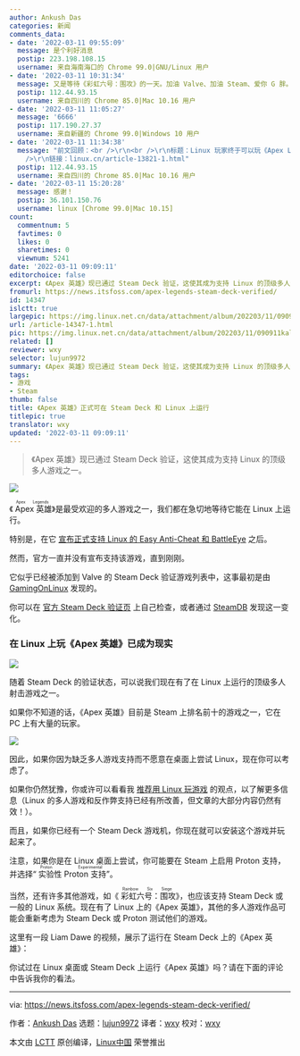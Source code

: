 ```yaml
---
author: Ankush Das
categories: 新闻
comments_data:
- date: '2022-03-11 09:55:09'
  message: 是个利好消息
  postip: 223.198.108.15
  username: 来自海南海口的 Chrome 99.0|GNU/Linux 用户
- date: '2022-03-11 10:31:34'
  message: 又是等待《彩虹六号：围攻》的一天。加油 Valve、加油 Steam、爱你 G 胖。
  postip: 112.44.93.15
  username: 来自四川的 Chrome 85.0|Mac 10.16 用户
- date: '2022-03-11 11:05:27'
  message: '6666'
  postip: 117.190.27.37
  username: 来自新疆的 Chrome 99.0|Windows 10 用户
- date: '2022-03-11 11:34:38'
  message: "前文回顾：<br />\r\n<br />\r\n标题：Linux 玩家终于可以玩《Apex Legends》、《Fortnite》等游戏了<br
    />\r\n链接：linux.cn/article-13821-1.html"
  postip: 112.44.93.15
  username: 来自四川的 Chrome 85.0|Mac 10.16 用户
- date: '2022-03-11 15:20:28'
  message: 感谢！
  postip: 36.101.150.76
  username: linux [Chrome 99.0|Mac 10.15]
count:
  commentnum: 5
  favtimes: 0
  likes: 0
  sharetimes: 0
  viewnum: 5241
date: '2022-03-11 09:09:11'
editorchoice: false
excerpt: 《Apex 英雄》现已通过 Steam Deck 验证，这使其成为支持 Linux 的顶级多人游戏之一。
fromurl: https://news.itsfoss.com/apex-legends-steam-deck-verified/
id: 14347
islctt: true
largepic: https://img.linux.net.cn/data/attachment/album/202203/11/090911kalfl4ffftmfsff3.png
url: /article-14347-1.html
pic: https://img.linux.net.cn/data/attachment/album/202203/11/090911kalfl4ffftmfsff3.png.thumb.jpg
related: []
reviewer: wxy
selector: lujun9972
summary: 《Apex 英雄》现已通过 Steam Deck 验证，这使其成为支持 Linux 的顶级多人游戏之一。
tags:
- 游戏
- Steam
thumb: false
title: 《Apex 英雄》正式可在 Steam Deck 和 Linux 上运行
titlepic: true
translator: wxy
updated: '2022-03-11 09:09:11'
---
```



> 
> 《Apex 英雄》现已通过 Steam Deck 验证，这使其成为支持 Linux 的顶级多人游戏之一。
> 
> 
> 


![](/data/attachment/album/202203/11/090911kalfl4ffftmfsff3.png)


《<ruby> Apex 英雄 <rt>  Apex Legends </rt></ruby>》是最受欢迎的多人游戏之一，我们都在急切地等待它能在 Linux 上运行。


特别是，在它 [宣布正式支持 Linux 的 Easy Anti-Cheat 和 BattleEye](https://news.itsfoss.com/easy-anti-cheat-linux/) 之后。


然而，官方一直并没有宣布支持该游戏，直到刚刚。


它似乎已经被添加到 Valve 的 Steam Deck 验证游戏列表中，这事最初是由 [GamingOnLinux](https://www.gamingonlinux.com/2022/03/apex-legends-gets-steam-deck-verified/) 发现的。


你可以在 [官方 Steam Deck 验证页](https://www.steamdeck.com/en/verified) 上自己检查，或者通过 [SteamDB](https://steamdb.info/app/1172470/history/?changeid=14171059) 发现这一变化。


### 在 Linux 上玩《Apex 英雄》已成为现实


![](/data/attachment/album/202203/11/090913fnng6zhhhiz3herh.jpg)


随着 Steam Deck 的验证状态，可以说我们现在有了在 Linux 上运行的顶级多人射击游戏之一。


如果你不知道的话，《Apex 英雄》目前是 Steam 上排名前十的游戏之一，它在 PC 上有大量的玩家。


![](/data/attachment/album/202203/11/090913unz0z9fs9vdddkf1.png)


因此，如果你因为缺乏多人游戏支持而不愿意在桌面上尝试 Linux，现在你可以考虑了。


如果你仍然犹豫，你或许可以看看我 [推荐用 Linux 玩游戏](https://news.itsfoss.com/linux-for-gaming-opinion/) 的观点，以了解更多信息（Linux 的多人游戏和反作弊支持已经有所改善，但文章的大部分内容仍然有效！）。


而且，如果你已经有一个 Steam Deck 游戏机，你现在就可以安装这个游戏并玩起来了。


注意，如果你是在 Linux 桌面上尝试，你可能要在 Steam 上启用 Proton 支持，并选择“<ruby> 实验性 Proton 支持 <rt>  Proton Experimental </rt></ruby>”。


当然，还有许多其他游戏，如《<ruby> 彩虹六号：围攻 <rt>  Rainbow Six Siege </rt></ruby>》，也应该支持 Steam Deck 或一般的 Linux 系统。现在有了 Linux 上的《Apex 英雄》，其他的多人游戏作品可能会重新考虑为 Steam Deck 或 Proton 测试他们的游戏。


这里有一段 Liam Dawe 的视频，展示了运行在 Steam Deck 上的《Apex 英雄》：






你试过在 Linux 桌面或 Steam Deck 上运行《Apex 英雄》吗？请在下面的评论中告诉我你的看法。




---


via: <https://news.itsfoss.com/apex-legends-steam-deck-verified/>


作者：[Ankush Das](https://news.itsfoss.com/author/ankush/) 选题：[lujun9972](https://github.com/lujun9972) 译者：[wxy](https://github.com/wxy) 校对：[wxy](https://github.com/wxy)


本文由 [LCTT](https://github.com/LCTT/TranslateProject) 原创编译，[Linux中国](https://linux.cn/) 荣誉推出